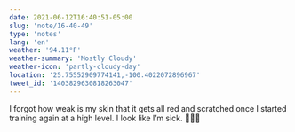```yaml
---
date: 2021-06-12T16:40:51-05:00
slug: 'note/16-40-49'
type: 'notes'
lang: 'en'
weather: '94.11°F'
weather-summary: 'Mostly Cloudy'
weather-icon: 'partly-cloudy-day'
location: '25.75552909774141,-100.4022072896967'
tweet_id: '1403829630818263047'
---
```

I forgot how weak is my skin that it gets all red and scratched once I started training again at a high level. I look like I’m sick. 🤦🏻‍♂️